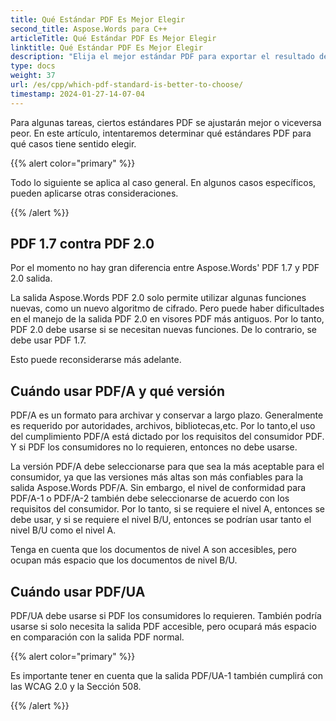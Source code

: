 ```yaml
---
title: Qué Estándar PDF Es Mejor Elegir
second_title: Aspose.Words para C++
articleTitle: Qué Estándar PDF Es Mejor Elegir
linktitle: Qué Estándar PDF Es Mejor Elegir
description: "Elija el mejor estándar PDF para exportar el resultado de su tarea de programación en C++. Qué estándar PDF es mejor– PDF 1.7, PDF 2.0, PDF/A-1, PDF/A-2, o PDF/UA."
type: docs
weight: 37
url: /es/cpp/which-pdf-standard-is-better-to-choose/
timestamp: 2024-01-27-14-07-04
---
```


Para algunas tareas, ciertos estándares PDF se ajustarán mejor o viceversa peor. En este artículo, intentaremos determinar qué estándares PDF para qué casos tiene sentido elegir.

{{% alert color="primary" %}}

Todo lo siguiente se aplica al caso general. En algunos casos específicos, pueden aplicarse otras consideraciones.

{{% /alert %}}

## PDF 1.7 contra PDF 2.0

Por el momento no hay gran diferencia entre Aspose.Words' PDF 1.7 y PDF 2.0 salida.

La salida Aspose.Words PDF 2.0 solo permite utilizar algunas funciones nuevas, como un nuevo algoritmo de cifrado. Pero puede haber dificultades en el manejo de la salida PDF 2.0 en visores PDF más antiguos. Por lo tanto, PDF 2.0 debe usarse si se necesitan nuevas funciones. De lo contrario, se debe usar PDF 1.7.

Esto puede reconsiderarse más adelante.

## Cuándo usar PDF/A y qué versión

PDF/A es un formato para archivar y conservar a largo plazo. Generalmente es requerido por autoridades, archivos, bibliotecas,etc. Por lo tanto,el uso del cumplimiento PDF/A está dictado por los requisitos del consumidor PDF. Y si PDF los consumidores no lo requieren, entonces no debe usarse.

La versión PDF/A debe seleccionarse para que sea la más aceptable para el consumidor, ya que las versiones más altas son más confiables para la salida Aspose.Words PDF/A. Sin embargo, el nivel de conformidad para PDF/A-1 o PDF/A-2 también debe seleccionarse de acuerdo con los requisitos del consumidor. Por lo tanto, si se requiere el nivel A, entonces se debe usar, y si se requiere el nivel B/U, entonces se podrían usar tanto el nivel B/U como el nivel A.

Tenga en cuenta que los documentos de nivel A son accesibles, pero ocupan más espacio que los documentos de nivel B/U.

## Cuándo usar PDF/UA

PDF/UA debe usarse si PDF los consumidores lo requieren. También podría usarse si solo necesita la salida PDF accesible, pero ocupará más espacio en comparación con la salida PDF normal.

{{% alert color="primary" %}}

Es importante tener en cuenta que la salida PDF/UA-1 también cumplirá con las WCAG 2.0 y la Sección 508.

{{% /alert %}}
